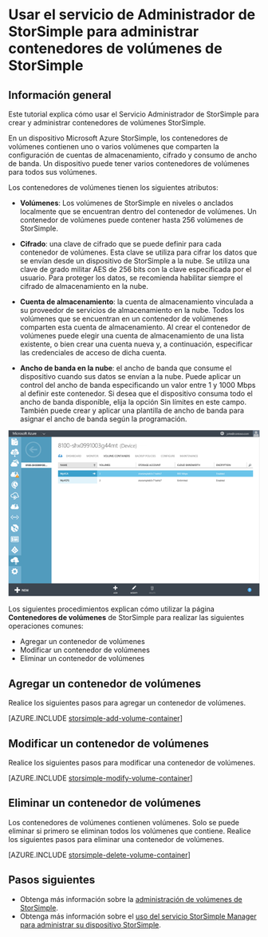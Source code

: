 <properties 
   pageTitle="Administración de contenedores de volúmenes de StorSimple| Microsoft Azure"
   description="Explica cómo se puede usar la página de contenedores de volúmenes del Servicio de Administrador de StorSimple para agregar, modificar o eliminar contenedores de volúmenes."
   services="storsimple"
   documentationCenter="NA"
   authors="SharS"
   manager="carolz"
   editor="" />
<tags 
   ms.service="storsimple"
   ms.devlang="NA"
   ms.topic="article"
   ms.tgt_pltfrm="NA"
   ms.workload="TBD"
   ms.date="01/08/2016"
   ms.author="v-sharos" />

# Usar el servicio de Administrador de StorSimple para administrar contenedores de volúmenes de StorSimple

## Información general

Este tutorial explica cómo usar el Servicio Administrador de StorSimple para crear y administrar contenedores de volúmenes StorSimple.

En un dispositivo Microsoft Azure StorSimple, los contenedores de volúmenes contienen uno o varios volúmenes que comparten la configuración de cuentas de almacenamiento, cifrado y consumo de ancho de banda. Un dispositivo puede tener varios contenedores de volúmenes para todos sus volúmenes.

Los contenedores de volúmenes tienen los siguientes atributos:

- **Volúmenes**: Los volúmenes de StorSimple en niveles o anclados localmente que se encuentran dentro del contenedor de volúmenes. Un contenedor de volúmenes puede contener hasta 256 volúmenes de StorSimple.

- **Cifrado**: una clave de cifrado que se puede definir para cada contenedor de volúmenes. Esta clave se utiliza para cifrar los datos que se envían desde un dispositivo de StorSimple a la nube. Se utiliza una clave de grado militar AES de 256 bits con la clave especificada por el usuario. Para proteger los datos, se recomienda habilitar siempre el cifrado de almacenamiento en la nube.

- **Cuenta de almacenamiento**: la cuenta de almacenamiento vinculada a su proveedor de servicios de almacenamiento en la nube. Todos los volúmenes que se encuentran en un contenedor de volúmenes comparten esta cuenta de almacenamiento. Al crear el contenedor de volúmenes puede elegir una cuenta de almacenamiento de una lista existente, o bien crear una cuenta nueva y, a continuación, especificar las credenciales de acceso de dicha cuenta.

- **Ancho de banda en la nube**: el ancho de banda que consume el dispositivo cuando sus datos se envían a la nube. Puede aplicar un control del ancho de banda especificando un valor entre 1 y 1000 Mbps al definir este contenedor. Si desea que el dispositivo consuma todo el ancho de banda disponible, elija la opción Sin límites en este campo. También puede crear y aplicar una plantilla de ancho de banda para asignar el ancho de banda según la programación.

![Página Contenedores de volúmenes](./media/storsimple-manage-volume-containers/HCS_VolumeContainersPage.png)

Los siguientes procedimientos explican cómo utilizar la página **Contenedores de volúmenes** de StorSimple para realizar las siguientes operaciones comunes:

- Agregar un contenedor de volúmenes 
- Modificar un contenedor de volúmenes 
- Eliminar un contenedor de volúmenes 

## Agregar un contenedor de volúmenes

Realice los siguientes pasos para agregar un contenedor de volúmenes.

[AZURE.INCLUDE [storsimple-add-volume-container](../../includes/storsimple-add-volume-container.md)]


## Modificar un contenedor de volúmenes

Realice los siguientes pasos para modificar una contenedor de volúmenes.

[AZURE.INCLUDE [storsimple-modify-volume-container](../../includes/storsimple-modify-volume-container.md)]


## Eliminar un contenedor de volúmenes

Los contenedores de volúmenes contienen volúmenes. Solo se puede eliminar si primero se eliminan todos los volúmenes que contiene. Realice los siguientes pasos para eliminar una contenedor de volúmenes.

[AZURE.INCLUDE [storsimple-delete-volume-container](../../includes/storsimple-delete-volume-container.md)]

## Pasos siguientes

- Obtenga más información sobre la [administración de volúmenes de StorSimple](storsimple-manage-volumes.md). 
- Obtenga más información sobre el [uso del servicio StorSimple Manager para administrar su dispositivo StorSimple](storsimple-manager-service-administration.md).

<!---HONumber=AcomDC_0114_2016-->